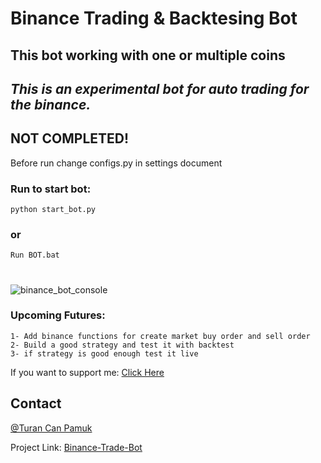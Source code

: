 # Binance Trading & Backtesing Bot
## This bot working with one or multiple coins
## _This is an experimental bot for auto trading for the binance._
## NOT COMPLETED!

Before run change configs.py in settings document

### Run to start bot:

```shell
python start_bot.py
```
### or
```text
Run BOT.bat
```

#

![binance_bot_console](https://user-images.githubusercontent.com/98945441/202046317-aa2ffc51-46bf-4d06-8bd4-b6e895b99da9.png)

### Upcoming Futures:
```
1- Add binance functions for create market buy order and sell order
2- Build a good strategy and test it with backtest
3- if strategy is good enough test it live
```


 
If you want to support me: [Click Here](https://www.buymeacoffee.com/turancan33)


## Contact

[@Turan Can Pamuk](https://instagram.com/turancan.pamuk)

Project Link: [Binance-Trade-Bot](https://github.com/turancan-p/binance-trade-bot)


